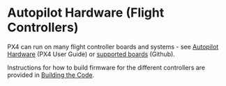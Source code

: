 # Autopilot Hardware (Flight Controllers)

PX4 can run on many flight controller boards and systems - see [Autopilot Hardware](https://docs.px4.io/en/flight_controller/) (PX4 User Guide) or [supported boards](https://github.com/PX4/Firmware/#supported-hardware) (Github).

Instructions for how to build firmware for the different controllers are provided in [Building the Code](../setup/building_px4.md).
